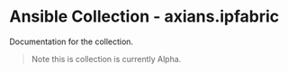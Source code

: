 # Ansible Collection - axians.ipfabric

Documentation for the collection.

> Note this is collection is currently Alpha.
